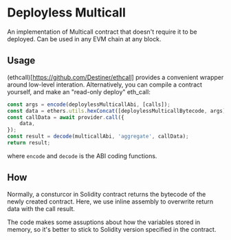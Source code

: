 # Deployless Multicall

An implementation of Multicall contract that doesn't require it to be deployed. Can be used in any EVM chain at any block.

## Usage

(ethcall)[https://github.com/Destiner/ethcall] provides a convenient wrapper around low-level interation. Alternatively, you can compile a contract yourself, and make an "read-only deploy" eth_call:

```js
const args = encode(deploylessMulticallAbi, [calls]);
const data = ethers.utils.hexConcat([deploylessMulticallBytecode, args]);
const callData = await provider.call({
	data,
});
const result = decode(multicallAbi, 'aggregate', callData);
return result;
```
where `encode` and `decode` is the ABI coding functions.

## How

Normally, a consturcor in Solidity contract returns the bytecode of the newly created contract. Here, we use inline assembly to overwrite return data with the call result.

The code makes some assuptions about how the variables stored in memory, so it's better to stick to Solidity version specified in the contract.
